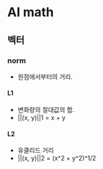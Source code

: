 # AI math



## 벡터

### norm

* 원점에서부터의 거리.

#### L1

* 변화량의 절대값의 합.
* ||(x, y)||1 = x + y

#### L2

* 유클리드 거리
* ||(x, y)||2 = (x^2 + y^2)^1/2